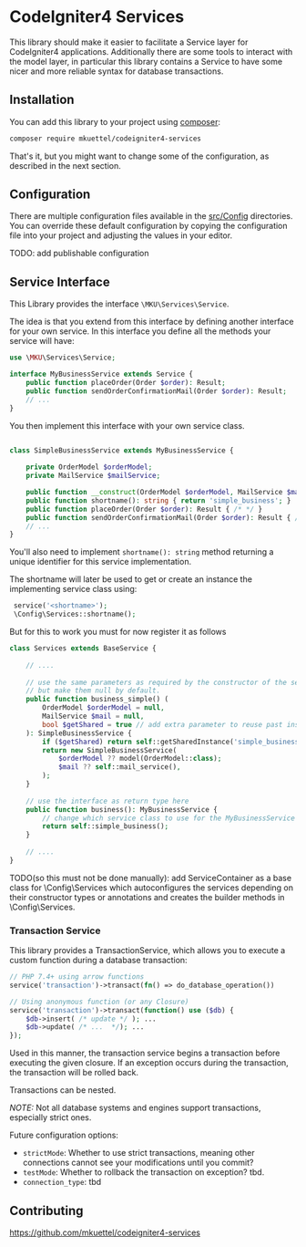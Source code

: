 # CodeIgniter4 Services

This library should make it easier to facilitate a Service layer for CodeIgniter4 applications.
Additionally there are some tools to interact with the model layer, in particular
this library contains a Service to have some nicer and more reliable syntax for database transactions.


## Installation

You can add this library to your project using [composer](https://getcomposer.org):

```sh
composer require mkuettel/codeigniter4-services
```

That's it, but you might want to change some of the configuration, as described in the next section.

## Configuration

There are multiple configuration files available in the [src/Config](https://github.com/mkuettel/codeigniter4-services/branch/main/tree/src/Config) directories.
You can override these default configuration by copying the configuration file into your
project and adjusting the values in your editor.

TODO: add publishable configuration

## Service Interface

This Library provides the interface `\MKU\Services\Service`.

The idea is that you extend from this interface by defining another interface for your own service.
In this interface you define all the methods your service will have:

```php
use \MKU\Services\Service;

interface MyBusinessService extends Service {
    public function placeOrder(Order $order): Result;
    public function sendOrderConfirmationMail(Order $order): Result;
    // ...
}
```

You then implement this interface with your own service class.

```php

class SimpleBusinessService extends MyBusinessService {
    
    private OrderModel $orderModel;
    private MailService $mailService;

    public function __construct(OrderModel $orderModel, MailService $mail) { /* ... */ }
    public function shortname(): string { return 'simple_business'; } 
    public function placeOrder(Order $order): Result { /* */ }
    public function sendOrderConfirmationMail(Order $order): Result { /* */ }
    // ...
}
```

You'll also need to implement `shortname(): string` method returning a unique identifier for
this service implementation.

The shortname will later be used to get or create an instance the implementing service class using:

```php
 service('<shortname>'); 
 \Config\Services::shortname();
```


But for this to work you must for now register it as follows
```php
class Services extends BaseService {
    
    // ....
    
    // use the same parameters as required by the constructor of the service class,
    // but make them null by default.
    public function business_simple() (
        OrderModel $orderModel = null,
        MailService $mail = null,
        bool $getShared = true // add extra parameter to reuse past instance if available (e.g. a singleton instance)
    ): SimpleBusinessService {
        if ($getShared) return self::getSharedInstance('simple_business', $config, $db);
        return new SimpleBusinessService(
            $orderModel ?? model(OrderModel::class);
            $mail ?? self::mail_service(),
        );
    }
    
    // use the interface as return type here
    public function business(): MyBusinessService {
        // change which service class to use for the MyBusinessService interface here
        return self::simple_business();
    }
    
    // ....
}
```

TODO(so this must not be done manually): add ServiceContainer as a base class for \Config\Services which autoconfigures the services depending on their constructor types
or annotations and creates the builder methods in \Config\Services.

### Transaction Service

This library provides a TransactionService, which allows you to execute a custom function during a database transaction:

```php
// PHP 7.4+ using arrow functions
service('transaction')->transact(fn() => do_database_operation())

// Using anonymous function (or any Closure)
service('transaction')->transact(function() use ($db) {
    $db->insert( /* update */ ); ...
    $db->update( /* ...  */); ...
});
```

Used in this manner, the transaction service begins a transaction before executing the given closure.
If an exception occurs during the transaction, the transaction will be rolled back.

Transactions can be nested.

*NOTE:* Not all database systems and engines support transactions, especially strict ones.


Future configuration options:

* `strictMode`: Whether to use strict transactions, meaning other connections cannot see your modifications until you commit?
* `testMode`: Whether to rollback the transaction on exception? tbd.
* `connection_type`: tbd

## Contributing

https://github.com/mkuettel/codeigniter4-services
